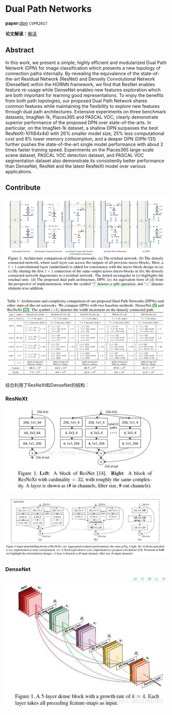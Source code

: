 # Dual Path Networks
**paper:**[dpn](https://arxiv.org/abs/1707.01629) `CVPR2017`

**论文解读：**[解读](https://blog.csdn.net/u014380165/article/details/75676216)

## Abstract
In this work, we present a simple, highly efficient and modularized Dual Path Network (DPN) for image classification which presents a new topology of connection paths internally. By revealing the equivalence of the state-of-the-art Residual Network (ResNet) and Densely Convolutional Network (DenseNet) within the HORNN framework, we find that ResNet enables feature re-usage while DenseNet enables new features exploration which are both important for learning good representations. To enjoy the benefits from both path topologies, our proposed Dual Path Network shares common features while maintaining the flexibility to explore new features through dual path architectures. Extensive experiments on three benchmark datasets, ImagNet-1k, Places365 and PASCAL VOC, clearly demonstrate superior performance of the proposed DPN over state-of-the-arts. In particular, on the ImagNet-1k dataset, a shallow DPN surpasses the best ResNeXt-101(64x4d) with 26% smaller model size, 25% less computational cost and 8% lower memory consumption, and a deeper DPN (DPN-131) further pushes the state-of-the-art single model performance with about 2 times faster training speed. Experiments on the Places365 large-scale scene dataset, PASCAL VOC detection dataset, and PASCAL VOC segmentation dataset also demonstrate its consistently better performance than DenseNet, ResNet and the latest ResNeXt model over various applications.

## Contribute

![all_architecture](image/all_architecture.png)




![net_architecture](image/net_architecture.png)

综合利用了ResNeXt和DenseNet的结构：

### ResNeXt

![ResNeXt](image/resneXt1.jpg)

![ResNeXt](image/resneXt2.jpg)

### DenseNet

![densenet](image/densenet.jpg)

